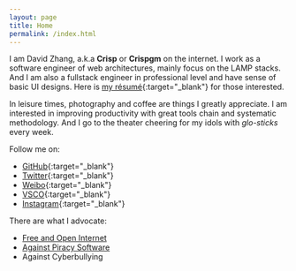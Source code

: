 ```yaml
---
layout: page
title: Home
permalink: /index.html
---
```

I am David Zhang, a.k.a __Crisp__ or __Crispgm__ on the internet. I work as a software engineer of web architectures, mainly focus on the LAMP stacks. And I am also a fullstack engineer in professional level and have sense of basic UI designs. Here is [my résumé](/resume.html){:target="_blank"} for those interested.

In leisure times, photography and coffee are things I greatly appreciate. I am interested in improving productivity with great tools chain and systematic methodology. And I go to the theater cheering for my idols with _glo-sticks_ every week.

Follow me on:

* [GitHub](https://github.com/crispgm){:target="_blank"}
* [Twitter](https://twitter.com/crispgm){:target="_blank"}
* [Weibo](http://weibo.com/crispgm){:target="_blank"}
* [VSCO](http://vsco.co/crispgm/){:target="_blank"}
* [Instagram](https://instagram.com/crispgm){:target="_blank"}

There are what I advocate:

* [Free and Open Internet](https://www.google.com/intl/en/takeaction/)
* [Against Piracy Software](/page/piracy-software-or-app.html)
* Against Cyberbullying
